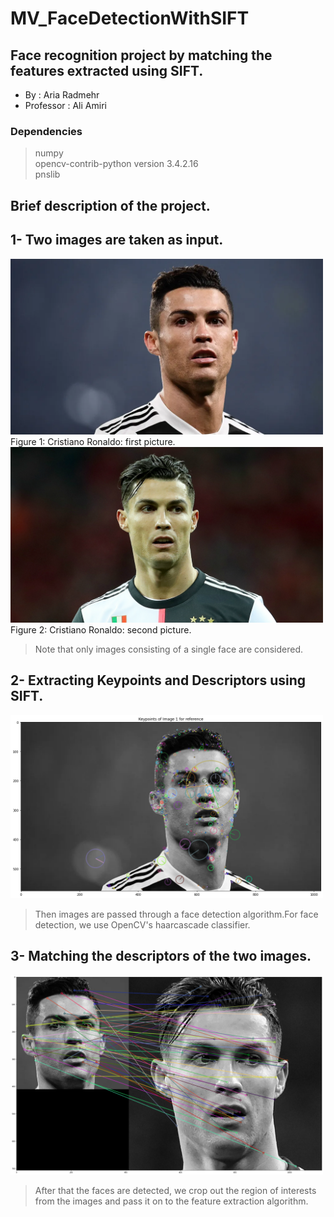 # MV_FaceDetectionWithSIFT
## Face recognition project by matching the features extracted using SIFT.

* By : Aria Radmehr
* Professor : Ali Amiri


### Dependencies
> numpy  
> opencv-contrib-python version 3.4.2.16  
> pnslib  

## Brief description of the project.
## 1- Two images are taken as input.  
<img src="pictures/CristianoRonaldo1.jpg" width="500">
Figure 1: Cristiano Ronaldo: first picture.  
<img src="pictures/CristianoRonaldo2.jpg" width="500">
Figure 2: Cristiano Ronaldo: second picture.

> Note that only images consisting of a single face are considered.

## 2- Extracting Keypoints and Descriptors using SIFT.
<img src="pictures/keypoints.png" width="500">

> Then images are passed through a face detection algorithm.For face detection, we use OpenCV's haarcascade classifier.

## 3- Matching the descriptors of the two images.
<img src="pictures/final_output.png" width="500">

> After that the faces are detected, we crop out the region of interests from the images and pass it on to the feature extraction algorithm.